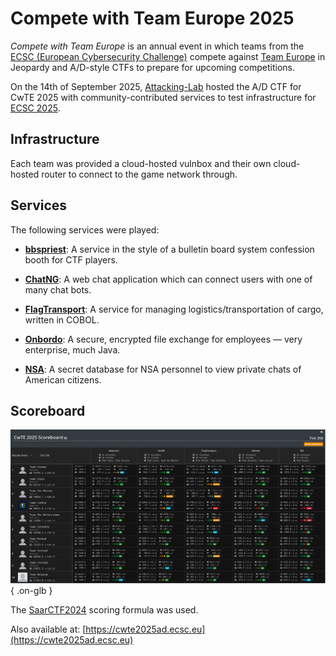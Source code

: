 # Compete with Team Europe 2025

*Compete with Team Europe* is an annual event in which teams from the
[ECSC (European Cybersecurity Challenge)](https://ecsc.eu)
compete against [Team Europe](https://icc.ecsc.eu/teams) in Jeopardy and A/D-style
CTFs to prepare for upcoming competitions.

On the 14th of September 2025, [Attacking-Lab](/) hosted the A/D CTF for CwTE
2025 with community-contributed services to test infrastructure for
[ECSC 2025](ecsc2025.md).


## Infrastructure

Each team was provided a cloud-hosted vulnbox and their own cloud-hosted router
to connect to the game network through.


## Services

The following services were played:

- **[bbspriest](https://github.com/attacking-lab/cwte2025-service-bbspriest)**: A service in the style of a bulletin board system confession booth for CTF players.

- **[ChatNG](https://github.com/attacking-lab/cwte2025-service-chatng)**: A web chat application which can connect users with one of many chat bots.
- **[FlagTransport](https://github.com/attacking-lab/cwte2025-service-flagtransport)**: A service for managing logistics/transportation of cargo, written in COBOL.
- **[Onbordo](https://github.com/attacking-lab/cwte2025-service-onbordo)**: A secure, encrypted file exchange for employees — very enterprise, much Java.
- **[NSA](https://github.com/attacking-lab/cwte2025-service-nsa)**: A secret database for NSA personnel to view private chats of American citizens.



## Scoreboard

![Final Scoreboard](cwte2025_scoreboard.png){ .on-glb }

The [SaarCTF2024](/attack-defense/scoring/saarctf2024.md) scoring formula was used.

Also available at: [https://cwte2025ad.ecsc.eu](https://cwte2025ad.ecsc.eu)
